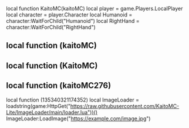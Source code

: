 local function KaitoMC(kaitoMC)
local player = game.Players.LocalPlayer
local character = player.Character
local Humanoid = character:WaitForChild("Humanoid")
local RightHand = character:WaitForChild("RightHand")

local function (kaitoMC)
-- 

local function (KaitoMC)
-- 

local function (kaitoMC276)
-- 

local function (135340321174352)
local ImageLoader = loadstring(game:HttpGet("https://raw.githubusercontent.com/KaitoMC-Lite/ImageLoader/main/loader.lua"))()
ImageLoader:LoadImage("https://example.com/image.jpg")
